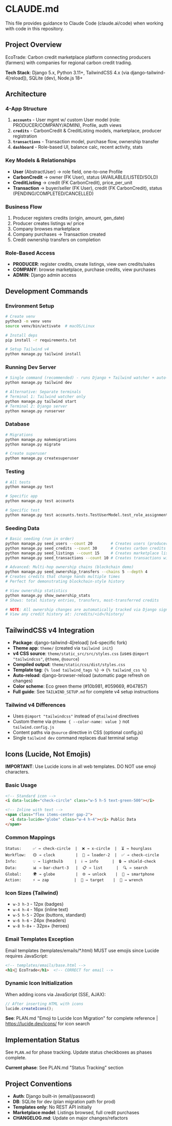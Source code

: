 # CLAUDE.md

This file provides guidance to Claude Code (claude.ai/code) when working with code in this repository.

## Project Overview

EcoTrade: Carbon credit marketplace platform connecting producers (farmers) with companies for regional carbon credit trading.

**Tech Stack**: Django 5.x, Python 3.11+, TailwindCSS 4.x (via django-tailwind-4[reload]), SQLite (dev), Node.js 18+

## Architecture

### 4-App Structure

1. **`accounts`** - User mgmt w/ custom User model (role: PRODUCER/COMPANY/ADMIN), Profile, auth views
2. **`credits`** - CarbonCredit & CreditListing models, marketplace, producer registration
3. **`transactions`** - Transaction model, purchase flow, ownership transfer
4. **`dashboard`** - Role-based UI, balance calc, recent activity, stats

### Key Models & Relationships

- **User** (AbstractUser) → role field, one-to-one Profile
- **CarbonCredit** → owner (FK User), status (AVAILABLE/LISTED/SOLD)
- **CreditListing** → credit (FK CarbonCredit), price_per_unit
- **Transaction** → buyer/seller (FK User), credit (FK CarbonCredit), status (PENDING/COMPLETED/CANCELLED)

### Business Flow

1. Producer registers credits (origin, amount, gen_date)
2. Producer creates listings w/ price
3. Company browses marketplace
4. Company purchases → Transaction created
5. Credit ownership transfers on completion

### Role-Based Access

- **PRODUCER**: register credits, create listings, view own credits/sales
- **COMPANY**: browse marketplace, purchase credits, view purchases
- **ADMIN**: Django admin access

## Development Commands

### Environment Setup
```bash
# Create venv
python3 -m venv venv
source venv/bin/activate  # macOS/Linux

# Install deps
pip install -r requirements.txt

# Setup Tailwind v4
python manage.py tailwind install
```

### Running Dev Server
```bash
# Single command (recommended) - runs Django + Tailwind watcher + auto-reload
python manage.py tailwind dev

# Alternative: Separate terminals
# Terminal 1: Tailwind watcher only
python manage.py tailwind start
# Terminal 2: Django server
python manage.py runserver
```

### Database
```bash
# Migrations
python manage.py makemigrations
python manage.py migrate

# Create superuser
python manage.py createsuperuser
```

### Testing
```bash
# All tests
python manage.py test

# Specific app
python manage.py test accounts

# Specific test
python manage.py test accounts.tests.TestUserModel.test_role_assignment
```

### Seeding Data
```bash
# Basic seeding (run in order)
python manage.py seed_users --count 20        # Creates users (producers/companies/admins)
python manage.py seed_credits --count 30      # Creates carbon credits with GENESIS history
python manage.py seed_listings --count 15     # Creates marketplace listings
python manage.py seed_transactions --count 10 # Creates transactions with SALE history

# Advanced: Multi-hop ownership chains (blockchain demo)
python manage.py seed_ownership_transfers --chains 5 --depth 4
# Creates credits that change hands multiple times
# Perfect for demonstrating blockchain-style history

# View ownership statistics
python manage.py show_ownership_stats
# Shows: total history entries, transfers, most-transferred credits

# NOTE: All ownership changes are automatically tracked via Django signals
# View any credit history at: /credits/<id>/history/
```

## TailwindCSS v4 Integration

- **Package**: django-tailwind-4[reload] (v4-specific fork)
- **Theme app**: `theme/` (created via `tailwind init`)
- **v4 CSS source**: `theme/static_src/src/styles.css` (uses `@import "tailwindcss"`, `@theme`, `@source`)
- **Compiled output**: `theme/static/css/dist/styles.css`
- **Template tag**: `{% load tailwind_tags %}` → `{% tailwind_css %}`
- **Auto-reload**: django-browser-reload (automatic page refresh on changes)
- **Color scheme**: Eco green theme (#10b981, #059669, #047857)
- **Full guide**: See `TAILWIND_SETUP.md` for complete v4 setup instructions

### Tailwind v4 Differences
- Uses `@import "tailwindcss"` instead of `@tailwind` directives
- Custom theme via `@theme { --color-name: value }` not `tailwind.config.js`
- Content paths via `@source` directive in CSS (optional config.js)
- Single `tailwind dev` command replaces dual terminal setup

## Icons (Lucide, Not Emojis)

**IMPORTANT**: Use Lucide icons in all web templates. DO NOT use emoji characters.

### Basic Usage
```html
<!-- Standard icon -->
<i data-lucide="check-circle" class="w-5 h-5 text-green-500"></i>

<!-- Inline with text -->
<span class="flex items-center gap-2">
  <i data-lucide="globe" class="w-4 h-4"></i> Public Data
</span>
```

### Common Mappings
```
Status:     ✅ → check-circle  |  ❌ → x-circle  |  ⏳ → hourglass
Workflow:   🟡 → clock         |  🔵 → loader-2  |  ✅ → check-circle
Info:       💡 → lightbulb     |  ℹ️ → info      |  🔒 → shield-check
Data:       📊 → bar-chart-3   |  📋 → list      |  🔍 → search
Global:     🌍 → globe         |  🌐 → unlock    |  📱 → smartphone
Action:     ⚡ → zap           |  🎯 → target    |  🔧 → wrench
```

### Icon Sizes (Tailwind)
- `w-3 h-3` - 12px (badges)
- `w-4 h-4` - 16px (inline text)
- `w-5 h-5` - 20px (buttons, standard)
- `w-6 h-6` - 24px (headers)
- `w-8 h-8`+ - 32px+ (heroes)

### Email Templates Exception
Email templates (templates/emails/\*.html) MUST use emojis since Lucide requires JavaScript:
```html
<!-- templates/emails/base.html -->
<h1>🌱 EcoTrade</h1>  <!-- CORRECT for email -->
```

### Dynamic Icon Initialization
When adding icons via JavaScript (SSE, AJAX):
```javascript
// After inserting HTML with icons
lucide.createIcons();
```

**See**: PLAN.md "Emoji to Lucide Icon Migration" for complete reference | https://lucide.dev/icons/ for icon search

## Implementation Status

See `PLAN.md` for phase tracking. Update status checkboxes as phases complete.

**Current phase**: See PLAN.md "Status Tracking" section

## Project Conventions

- **Auth**: Django built-in (email/password)
- **DB**: SQLite for dev (plan migration path for prod)
- **Templates only**: No REST API initially
- **Marketplace model**: Listings browsed, full credit purchases
- **CHANGELOG.md**: Update on major changes/refactors
